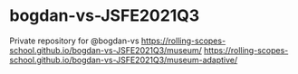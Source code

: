# bogdan-vs-JSFE2021Q3
Private repository for @bogdan-vs
https://rolling-scopes-school.github.io/bogdan-vs-JSFE2021Q3/museum/
https://rolling-scopes-school.github.io/bogdan-vs-JSFE2021Q3/museum-adaptive/
